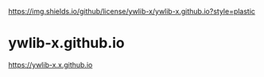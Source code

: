 https://img.shields.io/github/license/ywlib-x/ywlib-x.github.io?style=plastic

# ywlib-x.github.io

https://ywlib-x.x.github.io
